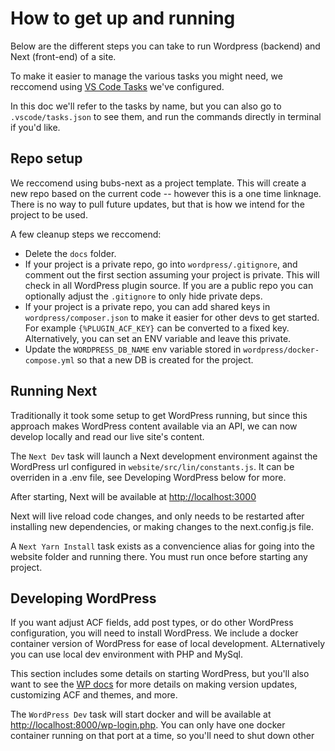 # How to get up and running

Below are the different steps you can take to run Wordpress (backend) and Next (front-end) of a site.

To make it easier to manage the various tasks you might need, we reccomend using [VS Code Tasks](https://code.visualstudio.com/docs/editor/tasks) we've configured.

In this doc we'll refer to the tasks by name, but you can also go to `.vscode/tasks.json` to see them, and run the commands directly in terminal if you'd like.

## Repo setup

We reccomend using bubs-next as a project template. This will create a new repo based on the current code -- however this is a one time linknage. There is no way to pull future updates, but that is how we intend for the project to be used.

A few cleanup steps we reccomend:

- Delete the `docs` folder.
- If your project is a private repo, go into `wordpress/.gitignore`, and comment out the first section assuming your project is private. This will check in all WordPress plugin source. If you are a public repo you can optionally adjust the `.gitignore` to only hide private deps.
- If your project is a private repo, you can add shared keys in `wordpress/composer.json` to make it easier for other devs to get started. For example `{%PLUGIN_ACF_KEY}` can be converted to a fixed key. Alternatively, you can set an ENV variable and leave this private.
- Update the `WORDPRESS_DB_NAME` env variable stored in `wordpress/docker-compose.yml` so that a new DB is created for the project.

## Running Next

Traditionally it took some setup to get WordPress running, but since this approach makes WordPress content available via an API, we can now develop locally and read our live site's content.

The `Next Dev` task will launch a Next development environment against the WordPress url configured in `website/src/lin/constants.js`. It can be overriden in a .env file, see Developing WordPress below for more.

After starting, Next will be available at [http://localhost:3000](http://localhost:3000)

Next will live reload code changes, and only needs to be restarted after installing new dependencies, or making changes to the next.config.js file.

A `Next Yarn Install` task exists as a convencience alias for going into the website folder and running there. You must run once before starting any project.

## Developing WordPress

If you want adjust ACF fields, add post types, or do other WordPress configuration, you will need to install WordPress. We include a docker container version of WordPress for ease of local development. ALternatively you can use local dev environment with PHP and MySql.

This section includes some details on starting WordPress, but you'll also want to see the [WP docs](wordpress.md) for more details on making version updates, customizing ACF and themes, and more.

The `WordPress Dev` task will start docker and will be available at [http://localhost:8000/wp-login.php](http://localhost:8000/wp-login.php). You can only have one docker container running on that port at a time, so you'll need to shut down other
